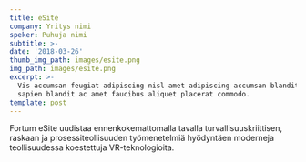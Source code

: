```yaml
---
title: eSite
company: Yritys nimi
speker: Puhuja nimi
subtitle: >-
date: '2018-03-26'
thumb_img_path: images/esite.png
img_path: images/esite.png
excerpt: >-
  Vis accumsan feugiat adipiscing nisl amet adipiscing accumsan blandit accumsan
  sapien blandit ac amet faucibus aliquet placerat commodo.
template: post
---
```


Fortum eSite uudistaa ennenkokemattomalla tavalla turvallisuuskriittisen, raskaan ja prosessiteollisuuden työmenetelmiä hyödyntäen moderneja teollisuudessa koestettuja VR-teknologioita.